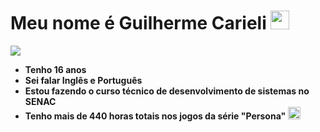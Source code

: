 # Meu nome é Guilherme Carieli <img src="https://i.pinimg.com/originals/08/4a/92/084a925dd6a5cc7c47ea3b916efcd259.gif" width="30px"> 

<img src="https://pa1.aminoapps.com/6403/13f051f91281ef5b26218ea7403a3e185f416ade_hq.gif" width="px">

- <strong>Tenho 16 anos
- Sei falar Inglês e Português
- Estou fazendo o curso técnico de desenvolvimento de sistemas no SENAC
- Tenho mais de 440 horas totais nos jogos da série "Persona"<strong> <img src="https://encrypted-tbn0.gstatic.com/images?q=tbn:ANd9GcTwSCHUYBN2gzKaH2UiMqAZGX6-w9NQMVTRfw&usqp=CAU" width="20px">
